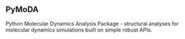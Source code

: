 ## PyMoDA
Python Molecular Dynamics Analysis Package - structural analyses for molecular dynamics simulations built on simple robust APIs.
